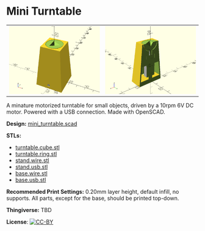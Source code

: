 # Mini Turntable

<table>
<tr>
<td><a href="images/rendering1.png"><img src="images/rendering1.thumb.png" alt="Rendering 1"/></a></td>
<td><a href="images/rendering2.png"><img src="images/rendering2.thumb.png" alt="Rendering 2"/></a></td>
</tr>
<tr>
</tr>
</table>

A minature motorized turntable for small objects, driven by a 10rpm 6V DC motor. Powered with a USB connection. Made with OpenSCAD.

**Design:** [mini_turntable.scad](mini_turntable.scad)

**STLs:**

  * [turntable.cube.stl](stl/turntable.cube.stl)
  * [turntable.ring.stl](stl/turntable.ring.stl)
  * [stand.wire.stl](stl/stand.wire.stl)
  * [stand.usb.stl](stl/stand.usb.stl)
  * [base.wire.stl](stl/base.wire.stl)
  * [base.usb.stl](stl/base.usb.stl)

**Recommended Print Settings:** 0.20mm layer height, default infill, no supports. All parts, except for the base, should be printed top-down.

**Thingiverse:** TBD

**License**: [![CC-BY](https://i.creativecommons.org/l/by/4.0/80x15.png)](http://creativecommons.org/licenses/by/4.0/)
